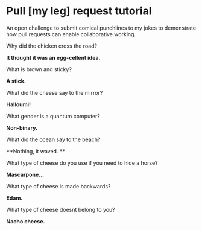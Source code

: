 # Pull [my leg] request tutorial
An open challenge to submit comical punchlines to my jokes to demonstrate how pull requests can enable collaborative working.

Why did the chicken cross the road? 

**It thought it was an egg-cellent idea.**

What is brown and sticky? 

**A stick.**

What did the cheese say to the mirror? 

**Halloumi!**

What gender is a quantum computer?

**Non-binary.**

What did the ocean say to the beach?

**Nothing, it waved. **

What type of cheese do you use if you need to hide a horse?

**Mascarpone...**

What type of cheese is made backwards?

**Edam.**

What type of cheese doesnt belong to you?

**Nacho cheese.**
